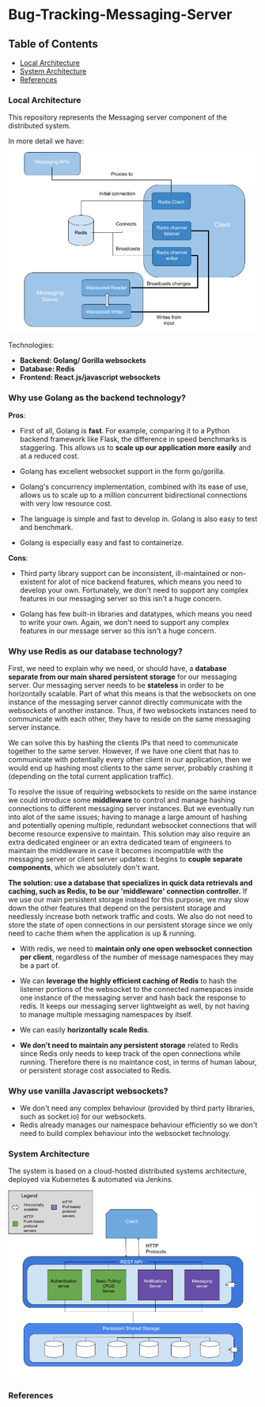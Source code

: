 # Bug-Tracking-Messaging-Server

## Table of Contents
- [Local Architecture](#Local-Architecture)
- [System Architecture](#System-Architecture)
- [References](#References)


### Local Architecture

This repository represents the Messaging server component of the distributed system.

In more detail we have:
![](https://github.com/alexandreLamarre/Bug-Tracking-Messaging-Server/blob/main/local_arch.png)

Technologies:
- **Backend: Golang/ Gorilla websockets**
- **Database: Redis**
- **Frontend: React.js/javascript websockets**

 ### Why use Golang as the backend technology?

**Pros**: 
- First of all, Golang is **fast**. For example, comparing it to a Python backend framework like Flask, the difference in speed benchmarks is staggering. This allows us to **scale up our application more easily** and at a reduced cost. 

- Golang has excellent websocket support in the form go/gorilla.

- Golang's concurrency implementation, combined with its ease of use, allows us to scale up to a million concurrent bidirectional connections with very low resource cost.

- The language is simple and fast to develop in. Golang is also easy to test and benchmark.

- Golang is especially easy and fast to containerize.

**Cons**:

- Third party library support can be inconsistent, ill-maintained or non-existent for alot of nice backend features, which means you need to develop your own. Fortunately, we don't need to support any complex features in our messaging server so this isn't a huge concern.

- Golang has few built-in libraries and datatypes, which means you need to write your own. Again, we don't need to support any complex features in our message server so this isn't a huge concern.



### Why use Redis as our database technology?

First, we need to explain why we need, or should have, a **database separate from our main shared persistent storage** for our messaging server.
Our messaging server needs to be **stateless** in order to be horizontally scalable. Part of what this means is that the websockets on one instance of the messaging server cannot directly communicate with the websockets of another instance. Thus, if two websockets instances need to communicate with each other, they have to reside on the same messaging server instance.

We can solve this by hashing the clients IPs that need to communicate together to the same server. However, if we have one client that has to communicate with potentially every other client in our application, then we would end up hashing most clients to the same server, probably crashing it (depending on the total current application traffic). 

To resolve the issue of requiring websockets to reside on the same instance we could introduce some **middleware** to control and manage hashing connections to different messaging server instances. But we eventually run into alot of the same issues; having to manage a large amount of hashing and potentially opening multiple, redundant websocket connections that will become resource expensive to maintain. This solution may also require an extra dedicated engineer or an extra dedicated team of engineers to maintain the middleware in case it becomes incompatible with the messaging server or client server updates: it begins to **couple separate components**, which we absolutely don't want.

**The solution: use a database that specializes in quick data retrievals and caching, such as Redis, to be our 'middleware' connection controller.** If we use our main persistent storage instead for this purpose, we may slow down the other features that depend on the persistent storage and needlessly increase both network traffic and costs. We also do not need to store the state of open connections in our persistent storage since we only need to cache them when the application is up & running.

- With redis, we need to **maintain only one open websocket connection per client**, regardless of the number of message namespaces they may be a part of.

-  We can **leverage the highly efficient caching of Redis** to hash the listener portions of the websocket to the connected namespaces inside one instance of the messaging server and hash back the response to redis. It keeps our messaging server lightweight as well, by not having to manage multiple messaging namespaces by itself.

-  We can easily **horizontally scale Redis**. 

-  **We don't need to maintain any persistent storage** related to Redis since Redis only needs to keep track of the open connections while running. Therefore there is no maintance cost, in terms of human labour, or persistent storage cost associated to Redis.

### Why use vanilla Javascript websockets?

- We don't need any complex behaviour (provided by third party libraries, such as socket.io) for our websockets.
- Redis already manages our namespace behaviour efficiently so we don't need to build complex behaviour into the websocket technology.


### System Architecture

The system is based on a cloud-hosted distributed systems architecture, deployed via Kubernetes & automated via Jenkins. 

![](https://github.com/alexandreLamarre/Bug-Tracking-FrontEnd/blob/main/bug_tracking_arch.png)





### References
